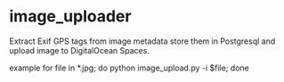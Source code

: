 # image_uploader
Extract Exif GPS tags from image metadata store them in Postgresql and upload image to DigitalOcean Spaces.

example
for file in *.jpg; do python image_upload.py -i $file; done
